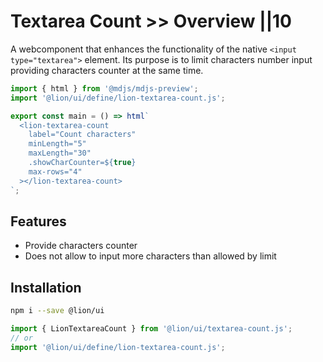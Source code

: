 # Textarea Count >> Overview ||10

A webcomponent that enhances the functionality of the native `<input type="textarea">` element.
Its purpose is to limit characters number input providing characters counter at the same time.

```js script
import { html } from '@mdjs/mdjs-preview';
import '@lion/ui/define/lion-textarea-count.js';
```

```js preview-story
export const main = () => html`
  <lion-textarea-count
    label="Count characters"
    minLength="5"
    maxLength="30"
    .showCharCounter=${true}
    max-rows="4"
  ></lion-textarea-count>
`;
```

## Features

- Provide characters counter
- Does not allow to input more characters than allowed by limit

## Installation

```bash
npm i --save @lion/ui
```

```js
import { LionTextareaCount } from '@lion/ui/textarea-count.js';
// or
import '@lion/ui/define/lion-textarea-count.js';
```

